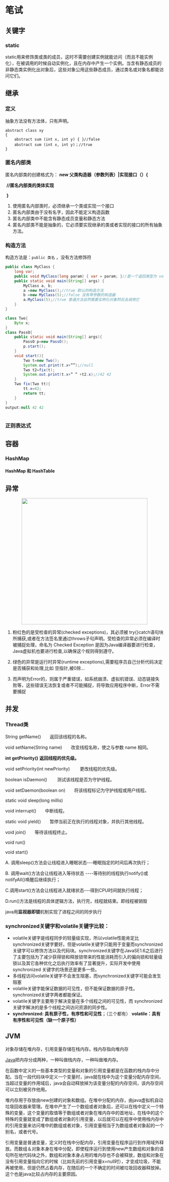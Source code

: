 # 笔试

## 关键字

### static

static用来修饰类或类的成员，这时不需要创建实例就能访问（而且不能实例化），在被调用的时候自动实例化，且在内存中产生一个实例。当含有静态成员的非静态类实例化出对象后，这些对象公用这些静态成员，通过类名或对象名都能访问它们。



## 继承

### 定义

抽象方法没有方法体，只有声明。

```
abstract class xy
{
    abstract sum (int x, int y) { }//false
    abstract sum (int x, int y)；//true
}
```



### 匿名内部类

匿名内部类的创建格式为： **new 父类构造器（参数列表）|实现接口（）{**

​                                             **//匿名内部类的类体实现**

​                                        **}**

1. 使用匿名内部类时，必须继承一个类或实现一个接口
2. 匿名内部类由于没有名字，因此不能定义构造函数
3. 匿名内部类中不能含有静态成员变量和静态方法
4. 匿名内部类不能是抽象的，它必须要实现继承的类或者实现的接口的所有抽象方法。

### 构造方法

构造方法是：`public 类名` ，没有方法修饰符

```java
public class MyClass {
    long var;
    public void MyClass(long param) { var = param; }//是一个返回类型为 void 的普通方法，而不是构造方法
    public static void main(String[] args) {
        MyClass a, b;
        a =new MyClass();//true 默认的构造方法
        b =new MyClass(5);//false 没有带参数的构造器
        a.MyClass(5);//true 普通方法自然需要实例化对象然后去调用它
    }
}
```



```java
class Two{
    Byte x;
}
class PassO{
    public static void main(String[] args){
        PassO p=new PassO();
        p.start();
    }
    void start(){
        Two t=new Two();
        System.out.print(t.x+””);//null
        Two t2=fix(t);
        System.out.print(t.x+” ” +t2.x);//42 42
    }
    Two fix(Two tt){
        tt.x=42;
        return tt;
    }
}
output:null 42 42
```

<div align="center">
    <img scr="https://github.com/dreamwhigh/Java-Notes/blob/master/docs/pics/1.png?raw=true" width="400px">
</div>



### 正则表达式



## 容器

### HashMap



#### HashMap 和 HashTable



## 异常

<div align="center">
    <img src="https://github.com/dreamwhigh/Java-Notes/blob/master/docs/pics/异常分类.png?raw=true" width="400px">
</div>





1. 粉红色的是受检查的异常(checked exceptions)，其必须被 try{}catch语句块所捕获,或者在方法签名里通过throws子句声明。受检查的异常必须在编译时被捕捉处理，命名为 Checked Exception 是因为Java编译器要进行检查，Java虚拟机也要进行检查,以确保这个规则得到遵守。

2. 绿色的异常是运行时异常(runtime exceptions),需要程序员自己分析代码决定是否捕获和处理,比如 空指针,被0除...

3. 而声明为Error的，则属于严重错误，如系统崩溃、虚拟机错误、动态链接失败等，这些错误无法恢复或者不可能捕捉，将导致应用程序中断，Error不需要捕捉





## 并发

### Thread类

String getName()　　返回该线程的名称。

void setName(String name)　　改变线程名称，使之与参数 name 相同。

**int getPriority()** **返回线程的优先级。**

void setPriority(int newPriority) 　　更改线程的优先级。

boolean isDaemon() 　　测试该线程是否为守护线程。

void setDaemon(boolean on)　　将该线程标记为守护线程或用户线程。

static void sleep(long millis)

void interrupt()　　中断线程。

static void yield()　　暂停当前正在执行的线程对象，并执行其他线程。

void join()　　等待该线程终止。

void run()

void start()



A. 调用sleep()方法会让线程进入睡眠状态---睡眠指定的时间后再次执行；

B. 调用wait()方法会让线程进入等待状态 ----等待别的线程执行notify()或notifyAll()唤醒后继续执行；

C.调用start()方法会让线程进入就绪状态---得到CPU时间就执行线程；

D.run()方法是线程的具体逻辑方法，执行完，线程就结束。即线程被销毁



java用**监视器即锁**机制实现了进程之间的同步执行

### synchronized关键字和volatile关键字比较：

- volatile关键字是线程同步的轻量级实现，所以volatile性能肯定比synchronized关键字要好。但是volatile关键字只能用于变量而synchronized关键字可以修饰方法以及代码块。synchronized关键字在JavaSE1.6之后进行了主要包括为了减少获得锁和释放锁带来的性能消耗而引入的偏向锁和轻量级锁以及其它各种优化之后执行效率有了显著提升，实际开发中使用 synchronized 关键字的场景还是更多一些。
- 多线程访问volatile关键字不会发生阻塞，而synchronized关键字可能会发生阻塞
- volatile关键字能保证数据的可见性，但不能保证数据的原子性。synchronized关键字两者都能保证。
- volatile关键字主要用于解决变量在多个线程之间的可见性，而 synchronized关键字解决的是多个线程之间访问资源的同步性。
- **synchronized: 具有原子性，有序性和可见性**；（三个都有）
  **volatile：具有有序性和可见性（缺一个原子性）**

## JVM

对象存储在堆内存，引用变量存储在栈内存。栈内存指向堆内存

[Java](http://lib.csdn.net/base/17)把内存分成两种，一种叫做栈内存，一种叫做堆内存。



在函数中定义的一些基本类型的变量和对象的引用变量都是在函数的栈内存中分配。当在一段代码块中定义一个变量时，java就在栈中为这个变量分配内存空间，当超过变量的作用域后，java会自动释放掉为该变量分配的内存空间，该内存空间可以立刻被另作他用。



堆内存用于存放由new创建的对象和数组。在堆中分配的内存，由java虚拟机自动垃圾回收器来管理。在堆中产生了一个数组或者对象后，还可以在栈中定义一个特殊的变量，这个变量的取值等于数组或者对象在堆内存中的首地址，在栈中的这个特殊的变量就变成了数组或者对象的引用变量，以后就可以在程序中使用栈内存中的引用变量来访问堆中的数组或者对象，引用变量相当于为数组或者对象起的一个别名，或者代号。



引用变量是普通变量，定义时在栈中分配内存，引用变量在程序运行到作用域外释放。而数组＆对象本身在堆中分配，即使程序运行到使用new产生数组和对象的语句所在地代码块之外，数组和对象本身占用的堆内存也不会被释放，数组和对象在没有引用变量指向它的时候（比如先前的引用变量x=null时），才变成垃圾，不能再被使用，但是仍然占着内存，在随后的一个不确定的时间被垃圾回收器释放掉。这个也是java比较占内存的主要原因。

​      